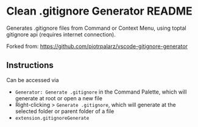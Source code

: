 # Clean .gitignore Generator README

Generates .gitignore files from Command or Context Menu, using toptal gitignore api (requires internet connection).

Forked from: https://github.com/piotrpalarz/vscode-gitignore-generator

## Instructions

Can be accessed via 
- <code>Generator: Generate .gitignore</code> in the Command Palette, which will generate at root or open a new file
- Right-clicking > <code>Generate .gitignore</code>, which will generate at the selected folder or parent folder of a file
- `extension.gitignoreGenerate`
